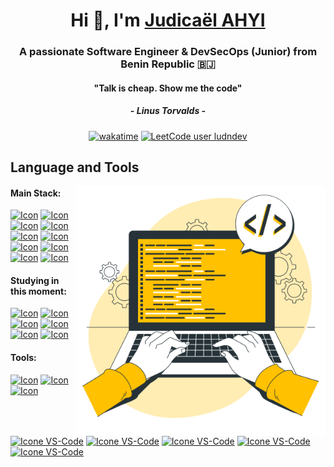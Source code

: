 <h1 align="center">Hi 👋, I'm <a href="https://judicael-ahyi.com" target="blank">Judicaël AHYI</a></h1>
<h3 align="center">A passionate Software Engineer & DevSecOps (Junior) from Benin Republic 🇧🇯</h3>

<h4 align="center">"Talk is cheap. Show me the code"</h4>
<h5 align="center">- Linus Torvalds -</h5>

<div align="center" style="text-align: center;">

  [![wakatime](https://wakatime.com/badge/user/018e4df7-3f7e-4ad7-9785-bbae8eebc885.svg)](https://wakatime.com/@018e4df7-3f7e-4ad7-9785-bbae8eebc885)
  [![LeetCode user ludndev](https://img.shields.io/badge/dynamic/json?style=flat&labelColor=black&color=%23ffa116&label=leetcode&query=solvedOverTotal&url=https%3A%2F%2Fleetcode-badge.vercel.app%2Fapi%2Fusers%2Fludndev&logo=leetcode&logoColor=yellow)](https://leetcode.com/ludndev/)

</div>

## Language and Tools

<img src="https://raw.githubusercontent.com/ludndev/ludndev/master/images/a9ec4acc3ef14c420607f4b7f7a968f6.svg" min-width="400px" max-width="400px" width="400px" align="right" alt="Computador iuriCode">

#### Main Stack:
  [<img height="48px" width="48px" alt="Icon" src="https://skillicons.dev/icons?i=php"/>](#)
  [<img height="48px" width="48px" alt="Icon" src="https://skillicons.dev/icons?i=laravel"/>](#)
  [<img height="48px" width="48px" alt="Icon" src="https://skillicons.dev/icons?i=java"/>](#)
  [<img height="48px" width="48px" alt="Icon" src="https://skillicons.dev/icons?i=spring"/>](#)
  [<img height="48px" width="48px" alt="Icon" src="https://skillicons.dev/icons?i=python"/>](#)
  [<img height="48px" width="48px" alt="Icon" src="https://skillicons.dev/icons?i=nodejs"/>](#)
  [<img height="48px" width="48px" alt="Icon" src="https://skillicons.dev/icons?i=js"/>](#)
  [<img height="48px" width="48px" alt="Icon" src="https://skillicons.dev/icons?i=mysql"/>](#)
  [<img height="48px" width="48px" alt="Icon" src="https://skillicons.dev/icons?i=postgres"/>](#)
  [<img height="48px" width="48px" alt="Icon" src="https://skillicons.dev/icons?i=mongodb"/>](#)


#### Studying in this moment:
  [<img height="48px" width="48px" alt="Icon" src="https://skillicons.dev/icons?i=rust"/>](#)
  [<img height="48px" width="48px" alt="Icon" src="https://skillicons.dev/icons?i=ts"/>](#)
  [<img height="48px" width="48px" alt="Icon" src="https://skillicons.dev/icons?i=kafka"/>](#)
  [<img height="48px" width="48px" alt="Icon" src="https://skillicons.dev/icons?i=terraform"/>](#)
  [<img height="48px" width="48px" alt="Icon" src="https://skillicons.dev/icons?i=flask"/>](#)
  [<img height="48px" width="48px" alt="Icon" src="https://skillicons.dev/icons?i=jenkins"/>](#)

#### Tools:

  [<img height="48px" width="48px" alt="Icon" src="https://skillicons.dev/icons?i=phpstorm"/>](#)
  [<img height="48px" width="48px" alt="Icon" src="https://skillicons.dev/icons?i=idea"/>](#)
  [<img height="48px" width="48px" alt="Icon" src="https://skillicons.dev/icons?i=pycharm"/>](#)
  [<img height="48px" width="48px" alt="Icone VS-Code" src="https://skillicons.dev/icons?i=vscode"/>](#)
  [<img height="48px" width="48px" alt="Icone VS-Code" src="https://skillicons.dev/icons?i=github"/>](#)
  [<img height="48px" width="48px" alt="Icone VS-Code" src="https://skillicons.dev/icons?i=git"/>](#)
  [<img height="48px" width="48px" alt="Icone VS-Code" src="https://skillicons.dev/icons?i=notion"/>](#)
  [<img height="48px" width="48px" alt="Icone VS-Code" src="https://skillicons.dev/icons?i=postman"/>](#)

<br>

<!--
<h3 align="center" > <img src="https://media.giphy.com/media/iY8CRBdQXODJSCERIr/giphy.gif" width="30" height="30" style="margin-right: 50px;">Connect with me 🤝 </h3>

<p align="center">

  [<img height="48px" width="48px" alt="Icon" src="https://skillicons.dev/icons?i=facebook"/>](https://www.figma.com/)
  [<img height="48px" width="48px" alt="Icon" src="https://skillicons.dev/icons?i=linkedin"/>](https://www.figma.com/)

</p>

-->

<!--

**ludndev/ludndev** is a ✨ _special_ ✨ repository because its `README.md` (this file) appears on your GitHub profile.

Here are some ideas to get you started:

- 🔭 I’m currently working on ...
- 🌱 I’m currently learning ...
- 👯 I’m looking to collaborate on ...
- 🤔 I’m looking for help with ...
- 💬 Ask me about ...
- 📫 How to reach me: ...
- 😄 Pronouns: ...
- ⚡ Fun fact: ...
-->
